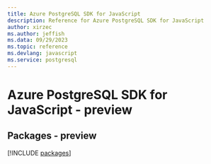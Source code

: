 ```yaml
---
title: Azure PostgreSQL SDK for JavaScript
description: Reference for Azure PostgreSQL SDK for JavaScript
author: xirzec
ms.author: jeffish
ms.data: 09/29/2023
ms.topic: reference
ms.devlang: javascript
ms.service: postgresql
---
```

# Azure PostgreSQL SDK for JavaScript - preview
## Packages - preview
[!INCLUDE [packages](postgresql-index.md)]